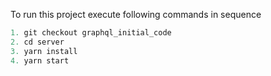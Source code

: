 To run this project execute following commands in sequence

```js
1. git checkout graphql_initial_code
2. cd server
3. yarn install
4. yarn start
```
